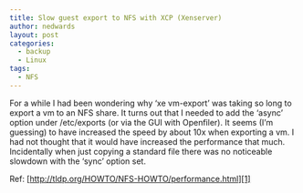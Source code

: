 ```yaml
---
title: Slow guest export to NFS with XCP (Xenserver)
author: nedwards
layout: post
categories:
  - backup
  - Linux
tags:
  - NFS
---
```

For a while I had been wondering why &#8216;xe vm-export&#8217; was taking so long to export a vm to an NFS share. It turns out that I needed to add the &#8216;async&#8217; option under /etc/exports (or via the GUI with Openfiler). It seems (I&#8217;m guessing) to have increased the speed by about 10x when exporting a vm. I had not thought that it would have increased the performance that much. Incidentally when just copying a standard file there was no noticeable slowdown with the &#8216;sync&#8217; option set.

Ref: [http://tldp.org/HOWTO/NFS-HOWTO/performance.html][1]

 [1]: http://tldp.org/HOWTO/NFS-HOWTO/performance.html "NFS Performance"

